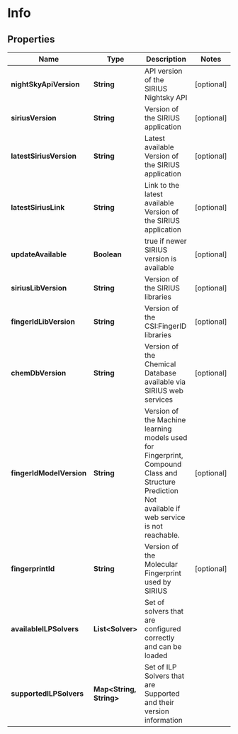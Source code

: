 

# Info


## Properties

| Name | Type | Description | Notes |
|------------ | ------------- | ------------- | -------------|
|**nightSkyApiVersion** | **String** | API version of the SIRIUS Nightsky API |  [optional] |
|**siriusVersion** | **String** | Version of the SIRIUS application |  [optional] |
|**latestSiriusVersion** | **String** | Latest available Version of the SIRIUS application |  [optional] |
|**latestSiriusLink** | **String** | Link to the latest available Version of the SIRIUS application |  [optional] |
|**updateAvailable** | **Boolean** | true if newer SIRIUS version is available |  [optional] |
|**siriusLibVersion** | **String** | Version of the SIRIUS libraries |  [optional] |
|**fingerIdLibVersion** | **String** | Version of the CSI:FingerID libraries |  [optional] |
|**chemDbVersion** | **String** | Version of the Chemical Database available via SIRIUS web services |  [optional] |
|**fingerIdModelVersion** | **String** | Version of the Machine learning models used for Fingerprint, Compound Class and Structure Prediction  Not available if web service is not reachable. |  [optional] |
|**fingerprintId** | **String** | Version of the Molecular Fingerprint used by SIRIUS |  [optional] |
|**availableILPSolvers** | **List&lt;Solver&gt;** | Set of solvers that are configured correctly and can be loaded |  |
|**supportedILPSolvers** | **Map&lt;String, String&gt;** | Set of ILP Solvers that are Supported and their version information |  |



